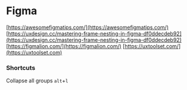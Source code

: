 # Figma

[https://awesomefigmatips.com/](https://awesomefigmatips.com/)
[https://uxdesign.cc/mastering-frame-nesting-in-figma-df0ddecdeb92](https://uxdesign.cc/mastering-frame-nesting-in-figma-df0ddecdeb92)
[https://figmalion.com/](https://figmalion.com/)
[https://uxtoolset.com/](https://uxtoolset.com)

### Shortcuts

Collapse all groups `alt`+`l`
